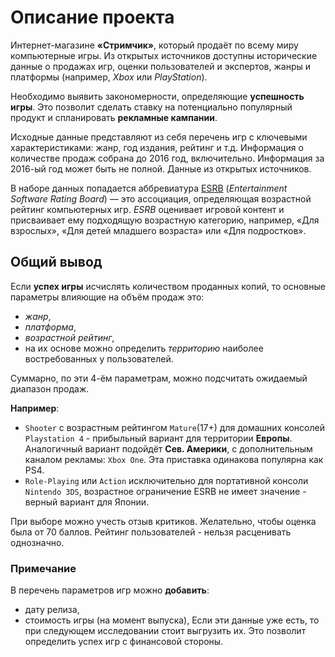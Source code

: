 # Описание проекта

Интернет-магазине **«Стримчик»**, который продаёт по всему миру компьютерные игры. Из открытых источников доступны исторические данные о продажах игр, оценки пользователей и экспертов, жанры и платформы (например, _Xbox_ или _PlayStation_).

Необходимо выявить закономерности, определяющие **успешность игры**. Это позволит сделать ставку на потенциально популярный продукт и спланировать **рекламные кампании**.

Исходные данные представляют из себя перечень игр с ключевыми характеристиками: жанр, год издания, рейтинг и т.д. Информация о количестве продаж собрана до 2016 год, включительно. Информация за 2016-ый год может быть не полной. Данные из открытых источников.

В наборе данных попадается аббревиатура [ESRB](https://www.esrb.org/) (_Entertainment Software Rating Board_) — это ассоциация, определяющая возрастной рейтинг компьютерных игр. _ESRB_ оценивает игровой контент и присваивает ему подходящую возрастную категорию, например, «Для взрослых», «Для детей младшего возраста» или «Для подростков».

## Общий вывод

Если **успех игры** исчислять количеством проданных копий, то основные параметры влияющие на объём продаж это:
- _жанр_,
- _платформа_,
- _возрастной рейтинг_,
- на их основе можно определить _территорию_ наиболее востребованных у пользователей.

Суммарно, по эти 4-ём параметрам, можно подсчитать ожидаемый диапазон продаж.

**Например**:
- `Shooter` с возрастным рейтингом `Mature`(17+) для домашних консолей `Playstation 4` - прибыльный вариант для территории **Европы**. Аналогичный вариант подойдёт **Сев. Америки**, с дополнительным каналом рекламы: `Xbox One`. Эта приставка одинакова популярна как PS4.
- `Role-Playing` или `Action` исключительно для портативной консоли `Nintendo 3DS`, возрастное ограничение ESRB не имеет значение - верный вариант для Японии.

При выборе можно учесть отзыв критиков. Желательно, чтобы оценка была от 70 баллов. Рейтинг пользователей - нельзя расценивать однозначно.

### Примечание

В перечень параметров игр можно **добавить**:
- дату релиза,
- стоимость игры (на момент выпуска),
Если эти данные уже есть, то при следующем исследовании стоит выгрузить их. Это позволит определить успех игр с финансовой стороны.